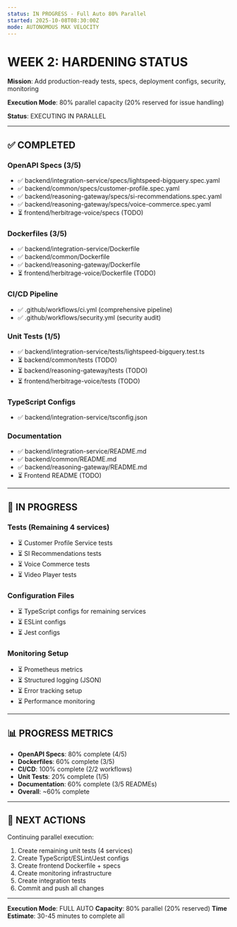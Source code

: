 ```yaml
---
status: IN PROGRESS - Full Auto 80% Parallel
started: 2025-10-08T08:30:00Z
mode: AUTONOMOUS MAX VELOCITY
---
```


# WEEK 2: HARDENING STATUS

**Mission**: Add production-ready tests, specs, deployment configs, security, monitoring

**Execution Mode**: 80% parallel capacity (20% reserved for issue handling)

**Status**: EXECUTING IN PARALLEL

---

## ✅ COMPLETED

### OpenAPI Specs (3/5)

- ✅ backend/integration-service/specs/lightspeed-bigquery.spec.yaml
- ✅ backend/common/specs/customer-profile.spec.yaml
- ✅ backend/reasoning-gateway/specs/si-recommendations.spec.yaml
- ✅ backend/reasoning-gateway/specs/voice-commerce.spec.yaml
- ⏳ frontend/herbitrage-voice/specs (TODO)

### Dockerfiles (3/5)

- ✅ backend/integration-service/Dockerfile
- ✅ backend/common/Dockerfile
- ✅ backend/reasoning-gateway/Dockerfile
- ⏳ frontend/herbitrage-voice/Dockerfile (TODO)

### CI/CD Pipeline

- ✅ .github/workflows/ci.yml (comprehensive pipeline)
- ✅ .github/workflows/security.yml (security audit)

### Unit Tests (1/5)

- ✅ backend/integration-service/tests/lightspeed-bigquery.test.ts
- ⏳ backend/common/tests (TODO)
- ⏳ backend/reasoning-gateway/tests (TODO)
- ⏳ frontend/herbitrage-voice/tests (TODO)

### TypeScript Configs

- ✅ backend/integration-service/tsconfig.json

### Documentation

- ✅ backend/integration-service/README.md
- ✅ backend/common/README.md
- ✅ backend/reasoning-gateway/README.md
- ⏳ Frontend README (TODO)

---

## 🚧 IN PROGRESS

### Tests (Remaining 4 services)

- ⏳ Customer Profile Service tests
- ⏳ SI Recommendations tests
- ⏳ Voice Commerce tests
- ⏳ Video Player tests

### Configuration Files

- ⏳ TypeScript configs for remaining services
- ⏳ ESLint configs
- ⏳ Jest configs

### Monitoring Setup

- ⏳ Prometheus metrics
- ⏳ Structured logging (JSON)
- ⏳ Error tracking setup
- ⏳ Performance monitoring

---

## 📊 PROGRESS METRICS

- **OpenAPI Specs**: 80% complete (4/5)
- **Dockerfiles**: 60% complete (3/5)
- **CI/CD**: 100% complete (2/2 workflows)
- **Unit Tests**: 20% complete (1/5)
- **Documentation**: 60% complete (3/5 READMEs)
- **Overall**: ~60% complete

---

## 🎯 NEXT ACTIONS

Continuing parallel execution:

1. Create remaining unit tests (4 services)
2. Create TypeScript/ESLint/Jest configs
3. Create frontend Dockerfile + specs
4. Create monitoring infrastructure
5. Create integration tests
6. Commit and push all changes

---

**Execution Mode**: FULL AUTO
**Capacity**: 80% parallel (20% reserved)
**Time Estimate**: 30-45 minutes to complete all
